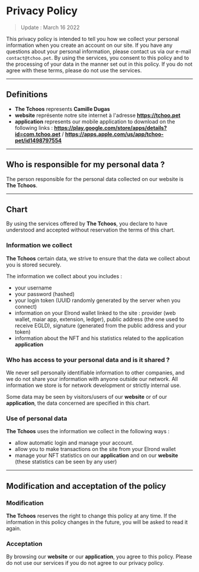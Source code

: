 # Privacy Policy

> Update : March 16 2022

This privacy policy is intended to tell you how we collect your personal information when you create an account on our site. If you have any questions about your personal information, please contact us via our e-mail ``contact@tchoo.pet``. By using the services, you consent to this policy and to the processing of your data in the manner set out in this policy. If you do not agree with these terms, please do not use the services.

---

## Definitions 
- **The Tchoos** represents **Camille Dugas**
- **website** représente notre site internet à l'adresse **https://tchoo.pet**
- **application** represents our mobile application to download on the following links : **https://play.google.com/store/apps/details?id=com.tchoo.pet** / **https://apps.apple.com/us/app/tchoo-pet/id1498797554**

---

## Who is responsible for my personal data ?

The person responsible for the personal data collected on our website is **The Tchoos**.

---

## Chart

By using the services offered by **The Tchoos**, you declare to have understood and accepted without reservation the terms of this chart.

### Information we collect

**The Tchoos** certain data, we strive to ensure that the data we collect about you is stored securely. 

The information we collect about you includes :
- your username
- your password (hashed)
- your login token (UUID randomly generated by the server when you connect)
- information on your Elrond wallet linked to the site : provider (web wallet, maiar app, extension, ledger), public address (the one used to receive EGLD), signature (generated from the public address and your token)
- information about the NFT and his statistics related to the application **application**

### Who has access to your personal data and is it shared ?
We never sell personally identifiable information to other companies, and we do not share your information with anyone outside our network. All information we store is for network development or strictly internal use. 

Some data may be seen by visitors/users of our **website** or of our **application**, the data concerned are specified in this chart.

### Use of personal data

**The Tchoos** uses the information we collect in the following ways :
- allow automatic login and manage your account.
- allow you to make transactions on the site from your Elrond wallet
- manage your NFT statistics on our **application** and on our **website** (these statistics can be seen by any user)

---

## Modification and acceptation of the policy

### Modification
**The Tchoos** reserves the right to change this policy at any time. If the information in this policy changes in the future, you will be asked to read it again.

### Acceptation 

By browsing our **website** or our **application**, you agree to this policy. Please do not use our services if you do not agree to our privacy policy. 